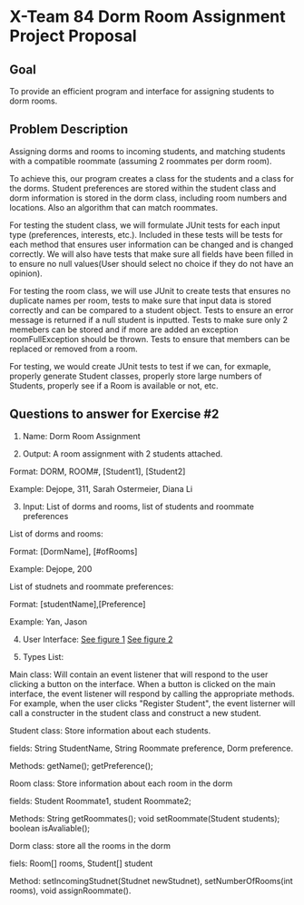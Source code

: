 # X-Team 84 Dorm Room Assignment Project Proposal

## Goal
To provide an efficient program and interface for assigning students to dorm rooms.

## Problem Description

Assigning dorms and rooms to incoming students, and matching students with a compatible roommate (assuming 2 roommates per dorm room).

To achieve this, our program creates a class for the students and a class for the dorms. Student preferences are stored within the student class and dorm information is stored in the dorm class, including room numbers and locations. Also an algorithm that can match roommates.

For testing the student class, we will formulate JUnit tests for each input type (preferences, interests, etc.). Included in these tests will be tests for each method that ensures user information can be changed and is changed correctly. We will also have tests that make sure all fields have been filled in to ensure no null values(User should select no choice if they do not have an opinion).

For testing the room class, we will use JUnit to create tests that ensures no duplicate names per room, tests to make sure that input data is stored correctly and can be compared to a student object. Tests to ensure an error message is returned if a null student is inputted. Tests to make sure only 2 memebers can be stored and if more are added an exception roomFullException should be thrown. Tests to ensure that members can be replaced or removed from a room.

For testing, we would create JUnit tests to test if we can, for exmaple, properly generate Student classes, properly store large numbers of Students, properly see if a Room is available or not, etc.


## Questions to answer for Exercise #2

1. Name: Dorm Room Assignment



2. Output: A room assignment with 2 students attached.

Format: DORM, ROOM#, [Student1], [Student2]

Example: Dejope, 311, Sarah Ostermeier, Diana Li




3. Input: List of dorms and rooms, list of students and roommate preferences

List of dorms and rooms:

Format: [DormName], [#ofRooms]

Example: Dejope, 200

List of studnets and roommate preferences: 

Format: [studentName],[Preference]

Example: Yan, Jason




4. User Interface: 
[See figure 1](https://github.com/SarahOstermeier/expert-octo-enigma/blob/master/main%20interface.png)
[See figure 2](https://github.com/SarahOstermeier/expert-octo-enigma/blob/master/student%20interface.png)




5. Types List: 

Main class: Will contain an event listener that will respond to the user clicking a button on the interface. When a button is clicked on the main interface, the event listener will respond by calling the appropriate methods. For example, when the user clicks "Register Student", the event listerner will call a constructer in the student class and construct a new student. 


Student class: Store information about each students.

fields: String StudentName, String Roommate preference, Dorm preference.

Methods: getName(); getPreference();


Room class: Store information about each room in the dorm

fields: Student Roommate1, student Roommate2;

Methods: String getRoommates(); void setRoommate(Student students); boolean isAvaliable();


Dorm class: store all the rooms in the dorm

fiels: Room[] rooms, Student[] student

Method: setIncomingStudnet(Studnet newStudnet), setNumberOfRooms(int rooms), void assignRoommate().




